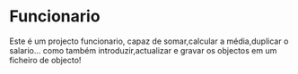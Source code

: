 # Funcionario
 Este é um projecto funcionario, capaz de somar,calcular a média,duplicar o salario... como também introduzir,actualizar  e gravar os objectos em um ficheiro de objecto!
